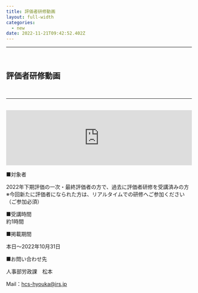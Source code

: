 ```yaml
---
title: 評価者研修動画
layout: full-width
categories:
  - new
date: 2022-11-21T09:42:52.402Z
---
```

<div class="text-center ">

<hr class="border-2 border-blue-500 border-blue-800 " />

<br>

<h2 class="text-xl font-bold">評価者研修動画</h2>

<br>

<hr class="border-2 border-blue-300 border-blue-800 " /><br></div>

<iframe src="https://player.vimeo.com/video/399769594?"h=0512249193" width="100%" frameborder="0" allowfullscreen="allowfullscreen"></iframe>

<br>

<span class="text-sm text-left">■対象者</span>

<span class="text-sm text-left">2022年下期評価の一次・最終評価者の方で、過去に評価者研修を受講済みの方\
※今回新たに評価者になられた方は、リアルタイムでの研修へご参加ください（ご参加必須）</span>

<span class="text-sm text-left">■受講時間</span>\
<span class="text-sm text-left">約1時間</span>

<span class="text-sm text-left">■掲載期間</span>

<span class="text-sm text-left">本日～2022年10月31日</span>

<span class="text-sm text-left">■お問い合わせ先</span>

<span class="text-sm text-left">人事部労政課　松本</span>

<span class="text-sm text-left">Mail：<a href="mailto:hcs-hyouka@irs.jp"><span class="text-sm text-blue-600 underline  font-bold">hcs-hyouka@irs.jp</a></span></span></span>

[](mailto:hcs-hyouka@irs.jp)





<link href="https://cdn.jsdelivr.net/npm/tailwindcss/dist/tailwind.min.css" rel="stylesheet"> <style>





<p style="text-align: left;"><span color="#000000" style="color: #000000;">■お問い合わせ先<br /></span></p>
<p style="text-align: left;"><span color="#000000" style="color: #000000;"><span color="#000000" style="color: #000000;">人事部労政課　松本</span><br /> <span color="#000000" style="color: #000000;">Mail：</span><a href="mailto:hcs-hyouka@irs.jp" target="_blank" style="color: #1155cc; background-color: #ffffff;">hcs-hyouka@irs.jp</a><br /></span></p>